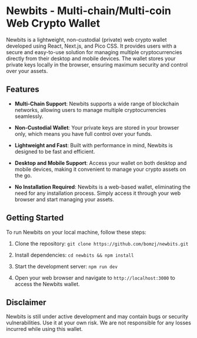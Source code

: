 # Newbits - Multi-chain/Multi-coin Web Crypto Wallet

Newbits is a lightweight, non-custodial (private) web crypto wallet developed using React, Next.js, and Pico CSS. It provides users with a secure and easy-to-use solution for managing multiple cryptocurrencies directly from their desktop and mobile devices. The wallet stores your private keys locally in the browser, ensuring maximum security and control over your assets.

## Features

- **Multi-Chain Support**: Newbits supports a wide range of blockchain networks, allowing users to manage multiple cryptocurrencies seamlessly.

- **Non-Custodial Wallet**: Your private keys are stored in your browser only, which means you have full control over your funds.

- **Lightweight and Fast**: Built with performance in mind, Newbits is designed to be fast and efficient.

- **Desktop and Mobile Support**: Access your wallet on both desktop and mobile devices, making it convenient to manage your crypto assets on the go.

- **No Installation Required**: Newbits is a web-based wallet, eliminating the need for any installation process. Simply access it through your web browser and start managing your assets.

## Getting Started

To run Newbits on your local machine, follow these steps:

1. Clone the repository: `git clone https://github.com/bomzj/newbits.git`

2. Install dependencies: `cd newbits && npm install`

3. Start the development server: `npm run dev`

4. Open your web browser and navigate to `http://localhost:3000` to access the Newbits wallet.

## Disclaimer

Newbits is still under active development and may contain bugs or security vulnerabilities. Use it at your own risk. We are not responsible for any losses incurred while using this wallet.
